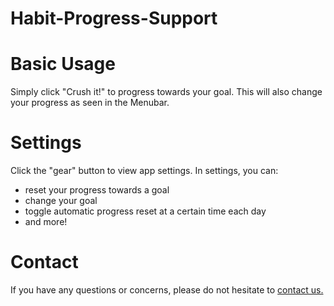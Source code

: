 # Habit-Progress-Support

# Basic Usage
Simply click "Crush it!" to progress towards your goal. This will also change your progress as seen in the Menubar.

# Settings
Click the "gear" button to view app settings. In settings, you can:
- reset your progress towards a goal
- change your goal
- toggle automatic progress reset at a certain time each day
- and more!

# Contact
If you have any questions or concerns, please do not hesitate to [contact us.](mailto:andrew.o.dev@proton.me)
